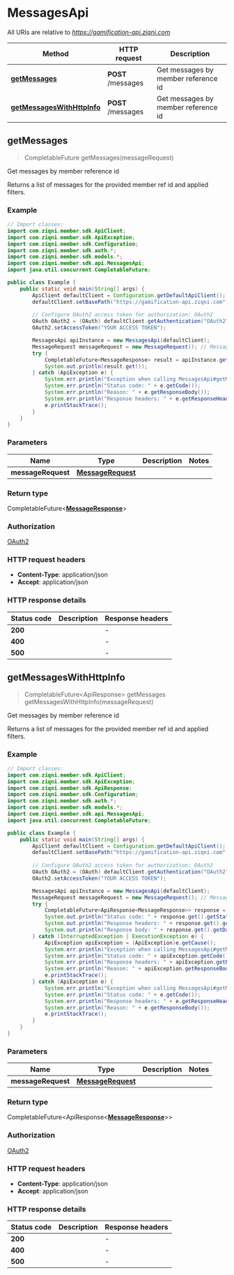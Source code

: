 # MessagesApi

All URIs are relative to *https://gamification-api.ziqni.com*

| Method | HTTP request | Description |
|------------- | ------------- | -------------|
| [**getMessages**](MessagesApi.md#getMessages) | **POST** /messages | Get messages by member reference id |
| [**getMessagesWithHttpInfo**](MessagesApi.md#getMessagesWithHttpInfo) | **POST** /messages | Get messages by member reference id |



## getMessages

> CompletableFuture<MessageResponse> getMessages(messageRequest)

Get messages by member reference id

Returns a list of messages for the provided member ref id and applied filters.

### Example

```java
// Import classes:
import com.ziqni.member.sdk.ApiClient;
import com.ziqni.member.sdk.ApiException;
import com.ziqni.member.sdk.Configuration;
import com.ziqni.member.sdk.auth.*;
import com.ziqni.member.sdk.models.*;
import com.ziqni.member.sdk.api.MessagesApi;
import java.util.concurrent.CompletableFuture;

public class Example {
    public static void main(String[] args) {
        ApiClient defaultClient = Configuration.getDefaultApiClient();
        defaultClient.setBasePath("https://gamification-api.ziqni.com");
        
        // Configure OAuth2 access token for authorization: OAuth2
        OAuth OAuth2 = (OAuth) defaultClient.getAuthentication("OAuth2");
        OAuth2.setAccessToken("YOUR ACCESS TOKEN");

        MessagesApi apiInstance = new MessagesApi(defaultClient);
        MessageRequest messageRequest = new MessageRequest(); // MessageRequest | 
        try {
            CompletableFuture<MessageResponse> result = apiInstance.getMessages(messageRequest);
            System.out.println(result.get());
        } catch (ApiException e) {
            System.err.println("Exception when calling MessagesApi#getMessages");
            System.err.println("Status code: " + e.getCode());
            System.err.println("Reason: " + e.getResponseBody());
            System.err.println("Response headers: " + e.getResponseHeaders());
            e.printStackTrace();
        }
    }
}
```

### Parameters


| Name | Type | Description  | Notes |
|------------- | ------------- | ------------- | -------------|
| **messageRequest** | [**MessageRequest**](MessageRequest.md)|  | |

### Return type

CompletableFuture<[**MessageResponse**](MessageResponse.md)>


### Authorization

[OAuth2](../README.md#OAuth2)

### HTTP request headers

- **Content-Type**: application/json
- **Accept**: application/json

### HTTP response details
| Status code | Description | Response headers |
|-------------|-------------|------------------|
| **200** |  |  -  |
| **400** |  |  -  |
| **500** |  |  -  |

## getMessagesWithHttpInfo

> CompletableFuture<ApiResponse<MessageResponse>> getMessages getMessagesWithHttpInfo(messageRequest)

Get messages by member reference id

Returns a list of messages for the provided member ref id and applied filters.

### Example

```java
// Import classes:
import com.ziqni.member.sdk.ApiClient;
import com.ziqni.member.sdk.ApiException;
import com.ziqni.member.sdk.ApiResponse;
import com.ziqni.member.sdk.Configuration;
import com.ziqni.member.sdk.auth.*;
import com.ziqni.member.sdk.models.*;
import com.ziqni.member.sdk.api.MessagesApi;
import java.util.concurrent.CompletableFuture;

public class Example {
    public static void main(String[] args) {
        ApiClient defaultClient = Configuration.getDefaultApiClient();
        defaultClient.setBasePath("https://gamification-api.ziqni.com");
        
        // Configure OAuth2 access token for authorization: OAuth2
        OAuth OAuth2 = (OAuth) defaultClient.getAuthentication("OAuth2");
        OAuth2.setAccessToken("YOUR ACCESS TOKEN");

        MessagesApi apiInstance = new MessagesApi(defaultClient);
        MessageRequest messageRequest = new MessageRequest(); // MessageRequest | 
        try {
            CompletableFuture<ApiResponse<MessageResponse>> response = apiInstance.getMessagesWithHttpInfo(messageRequest);
            System.out.println("Status code: " + response.get().getStatusCode());
            System.out.println("Response headers: " + response.get().getHeaders());
            System.out.println("Response body: " + response.get().getData());
        } catch (InterruptedException | ExecutionException e) {
            ApiException apiException = (ApiException)e.getCause();
            System.err.println("Exception when calling MessagesApi#getMessages");
            System.err.println("Status code: " + apiException.getCode());
            System.err.println("Response headers: " + apiException.getResponseHeaders());
            System.err.println("Reason: " + apiException.getResponseBody());
            e.printStackTrace();
        } catch (ApiException e) {
            System.err.println("Exception when calling MessagesApi#getMessages");
            System.err.println("Status code: " + e.getCode());
            System.err.println("Response headers: " + e.getResponseHeaders());
            System.err.println("Reason: " + e.getResponseBody());
            e.printStackTrace();
        }
    }
}
```

### Parameters


| Name | Type | Description  | Notes |
|------------- | ------------- | ------------- | -------------|
| **messageRequest** | [**MessageRequest**](MessageRequest.md)|  | |

### Return type

CompletableFuture<ApiResponse<[**MessageResponse**](MessageResponse.md)>>


### Authorization

[OAuth2](../README.md#OAuth2)

### HTTP request headers

- **Content-Type**: application/json
- **Accept**: application/json

### HTTP response details
| Status code | Description | Response headers |
|-------------|-------------|------------------|
| **200** |  |  -  |
| **400** |  |  -  |
| **500** |  |  -  |

